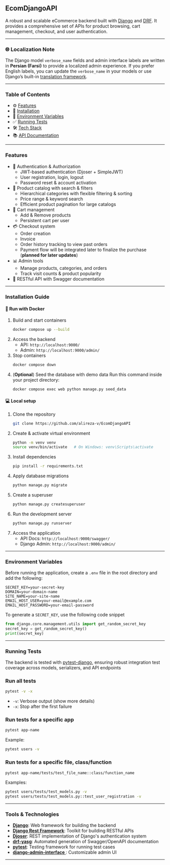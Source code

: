 ## EcomDjangoAPI

A robust and scalable eCommerce backend built with [Django](https://docs.djangoproject.com/en/5.2/) and [DRF](https://www.django-rest-framework.org/).
It provides a comprehensive set of APIs for product browsing, cart management, checkout, and user authentication.

---
### 🌐 Localization Note
The Django model `verbose_name` fields and admin interface labels are written in **Persian (Farsi)** to provide a localized admin experience.
If you prefer English labels, you can update the `verbose_name` in your models or use Django’s built-in [translation framework](https://docs.djangoproject.com/en/stable/topics/i18n/).

---
### Table of Contents
- ⚙️ [Features](#features)
- 🚀 [Installation](#installation-guide)
- 🔧 [Environment Variables](#environment-variables)
- ✅ [Running Tests](#running-tests)
- 🛠️ [Tech Stack](#tools--technologies)
- 📚 [API Documentation](./docs/architecture.md)

---

###  Features
- 🔐 Authentication & Authorization
   - JWT-based authentication (Djoser + SimpleJWT)
   - User registration, login, logout
   - Password reset & account activation
- 🔎 Product catalog with search & filters
   - Hierarchical categories with flexible filtering & sorting
   - Price range & keyword search
   - Efficient product pagination for large catalogs
- 🛒 Cart management
   - Add & Remove products
   - Persistent cart per user
- 💳 Checkout system
   - Order creation
   - Invoice
   - Order history tracking to view past orders
   - Payment flow will be integrated later to finalize the purchase (**planned for later updates**)
- 📊 Admin tools
   - Manage products, categories, and orders
   - Track visit counts & product popularity
- 🧩 RESTful API with Swagger documentation

---

### Installation Guide

#### 🐳 Run with Docker
1. Build and start containers
   ```bash
   docker compose up --build
   ```
2. Access the backend
   - API: `http://localhost:9000/`
   - Admin: `http://localhost:9000/admin/`
3. Stop containers
   ```bash
   docker compose down
   ```
4. (**Optional**) Seed the database with demo data
   Run this command inside your project directory:
   ```bash
   docker compose exec web python manage.py seed_data
   ```

#### 💻 Local setup
1. Clone the repository
   ```bash
   git clone https://github.com/alireza-v/EcomDjangoAPI
   ```
2. Create & activate virtual environment
   ```bash
   python -m venv venv
   source venv/bin/activate   # On Windows: venv\Scripts\activate
   ```
3. Install dependencies
   ```bash
   pip install -r requirements.txt
   ```
4. Apply database migrations
   ```bash
   python manage.py migrate
   ```
5. Create a superuser
   ```bash
   python manage.py createsuperuser
   ```
6. Run the development server
   ```bash
   python manage.py runserver
   ```
7. Access the application
   - API Docs: `http://localhost:9000/swagger/`
   - Django Admin: `http://localhost:9000/admin/`

---

### Environment Variables

Before running the application, create a `.env` file in the root directory and add the following:

```env
SECRET_KEY=your-secret-key
DOMAIN=your-domain-name
SITE_NAME=your-site-name
EMAIL_HOST_USER=your-email@example.com
EMAIL_HOST_PASSWORD=your-email-password
```

To generate a `SECRET_KEY`, use the following code snippet

```python
from django.core.management.utils import get_random_secret_key
secret_key = get_random_secret_key()
print(secret_key)
```

---

### Running Tests

The backend is tested with [pytest-django](https://pytest-django.readthedocs.io/en/latest/), ensuring robust integration test coverage across models, serializers, and API endpoints

### Run all tests
```bash
pytest -v -x
```
- `-v`: Verbose output (show more details)
- `-x`: Stop after the first failure

### Run tests for a specific app
```bash
pytest app-name
```
Example:
```bash
pytest users -v
```

### Run tests for a specific file, class/function
```bash
pytest app-name/tests/test_file_name::class/function_name
```
Examples:
```bash
pytest users/tests/test_models.py -v
pytest users/tests/test_models.py::test_user_registration -v
```

---

### Tools & Technologies

- **[Django](https://docs.djangoproject.com/en/dev/)**: Web framework for building the backend
- **[Django Rest Framework](https://www.django-rest-framework.org/)**: Toolkit for building RESTful APIs
- **[Djoser](https://djoser.readthedocs.io/en/latest/)**: REST implementation of Django's authentication system
- **[drf-yasg](https://drf-yasg.readthedocs.io/en/stable/)**: Automated generation of Swagger/OpenAPI documentation
- **[pytest](https://docs.pytest.org/en/stable/)**: Testing framework for running test cases
- **[django-admin-interface ](https://github.com/fabiocaccamo/django-admin-interface)**: Customizable admin UI

---
